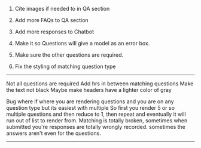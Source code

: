 1. Cite images if needed to in QA section
2. Add more FAQs to QA section
3. Add more responses to Chatbot
4. Make it so Questions will give a model as an error box.
5. Make sure the other questions are required.

1. Fix the styling of matching question type 


***************************************************

Not all questions are required
Add hrs in between matching questions
Make the text not black
Maybe make headers have a lighter color of gray

Bug where if where you are rendering questions and you are on any question type but its easiest with multiple
So first you render 5 or so multiple questions and then reduce to 1, then repeat and eventually it will run out of list to render from.
Matching is totally broken, sometimes when submitted you're responses are totally wrongly recorded. sometimes the answers aren't even for the questions.

***************************************************